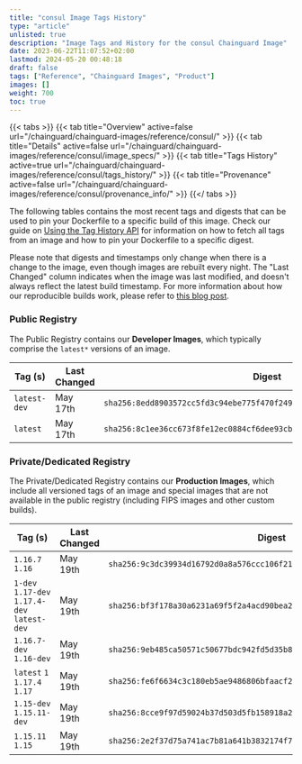 ```yaml
---
title: "consul Image Tags History"
type: "article"
unlisted: true
description: "Image Tags and History for the consul Chainguard Image"
date: 2023-06-22T11:07:52+02:00
lastmod: 2024-05-20 00:48:18
draft: false
tags: ["Reference", "Chainguard Images", "Product"]
images: []
weight: 700
toc: true
---
```


{{< tabs >}}
{{< tab title="Overview" active=false url="/chainguard/chainguard-images/reference/consul/" >}}
{{< tab title="Details" active=false url="/chainguard/chainguard-images/reference/consul/image_specs/" >}}
{{< tab title="Tags History" active=true url="/chainguard/chainguard-images/reference/consul/tags_history/" >}}
{{< tab title="Provenance" active=false url="/chainguard/chainguard-images/reference/consul/provenance_info/" >}}
{{</ tabs >}}

The following tables contains the most recent tags and digests that can be used to pin your Dockerfile to a specific build of this image. Check our guide on [Using the Tag History API](/chainguard/chainguard-images/using-the-tag-history-api/) for information on how to fetch all tags from an image and how to pin your Dockerfile to a specific digest.

Please note that digests and timestamps only change when there is a change to the image, even though images are rebuilt every night. The "Last Changed" column indicates when the image was last modified, and doesn't always reflect the latest build timestamp. For more information about how our reproducible builds work, please refer to [this blog post](https://www.chainguard.dev/unchained/reproducing-chainguards-reproducible-image-builds).

### Public Registry
The Public Registry contains our **Developer Images**, which typically comprise the `latest*` versions of an image.

| Tag (s)       | Last Changed | Digest                                                                    |
|---------------|--------------|---------------------------------------------------------------------------|
|  `latest-dev` | May 17th     | `sha256:8edd8903572cc5fd3c94ebe775f470f249cd5cfadeaf2f0dfd84078b33a8dbc6` |
|  `latest`     | May 17th     | `sha256:8c1ee36cc673f8fe12ec0884cf6dee93cba10c3dc6e5e5ace246a0d7245b3ae4` |


### Private/Dedicated Registry
The Private/Dedicated Registry contains our **Production Images**, which include all versioned tags of an image and special images that are not available in the public registry (including FIPS images and other custom builds).

| Tag (s)                                       | Last Changed | Digest                                                                    |
|-----------------------------------------------|--------------|---------------------------------------------------------------------------|
|  `1.16.7` `1.16`                              | May 19th     | `sha256:9c3dc39934d16792d0a8a576ccc106f217783c0e8b69ec2bf3eb52091522b068` |
|  `1-dev` `1.17-dev` `1.17.4-dev` `latest-dev` | May 19th     | `sha256:bf3f178a30a6231a69f5f2a4acd90bea271a82a6e0061e78c56a9cf5093763ae` |
|  `1.16.7-dev` `1.16-dev`                      | May 19th     | `sha256:9eb485ca50571c50677bdc942fd5d35b8fe4aec43bc797446ae4b08c295e4653` |
|  `latest` `1` `1.17.4` `1.17`                 | May 19th     | `sha256:fe6f6634c3c180eb5ae9486806bfaacf2c68bc053d04b1720ed27461e8236691` |
|  `1.15-dev` `1.15.11-dev`                     | May 19th     | `sha256:8cce9f97d59024b37d503d5fb158918a28ae4a081f400dfc3580f025d53b21e8` |
|  `1.15.11` `1.15`                             | May 19th     | `sha256:2e2f37d75a741ac7b81a641b3832174f7b42a70ba2f3a9e3c2b1bb588333e3e0` |

